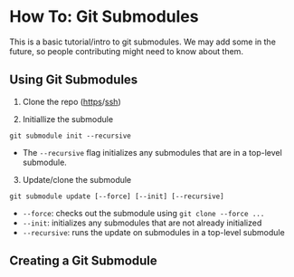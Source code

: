 # How To: Git Submodules

This is a basic tutorial/intro to git submodules. We may add some in the future, so people contributing might need to know about them.

## Using Git Submodules

1. Clone the repo ([https](https://help.github.com/articles/cloning-a-repository/)/[ssh](https://help.github.com/articles/connecting-to-github-with-ssh/))

2. Initiallize the submodule
```
git submodule init --recursive
```
  * The `--recursive` flag initializes any submodules that are in a top-level submodule.

3. Update/clone the submodule
```
git submodule update [--force] [--init] [--recursive]
```
  * `--force`: checks out the submodule using `git clone --force ...`
  * `--init`: initializes any submodules that are not already initialized
  * `--recursive`: runs the update on submodules in a top-level submodule

## Creating a Git Submodule
